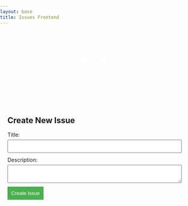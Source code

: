 ```yaml
---
layout: base
title: Issues Frontend
---
```


<html lang="en">
<head>
    <meta charset="UTF-8">
    <meta name="viewport" content="width=device-width, initial-scale=1.0">
    <title>Issue Tracker</title>
</head>
<style>
    body {
        /* font-family: Arial, sans-serif; */
        margin: 0;
        padding: 0;
    }
    header {
        /* background-color: #333; */
        color: white;
        text-align: center;
        padding: 1em 0;
    }
    main {
        max-width: 800px;
        margin: 20px auto;
        padding: 20px;
    }
    section {
        margin-bottom: 20px;
    }
    label {
        display: block;
        margin-bottom: 5px;
    }
    input,
    textarea {
        width: 100%;
        padding: 8px;
        margin-bottom: 10px;
    }
    button {
        background-color: #4caf50;
        color: white;
        padding: 10px;
        border: none;
        cursor: pointer;
    }
    button:hover {
        background-color: #45a049;
    }
</style>
<body>
    <header>
        <h1>Issue Tracker</h1>
    </header>
    <main>
        <section id="issues">
            <!-- Display issues here -->
        </section>
        <section id="create-issue">
            <h2>Create New Issue</h2>
            <form id="issue-form">
                <label for="issue-title">Title:</label>
                <input type="text" id="issue-title" required>
                <label for="issue-description">Description:</label>
                <textarea id="issue-description" required></textarea>
                <button type="submit">Create Issue</button>
            </form>
        </section>
    </main>
</body>
<script>
    document.addEventListener('DOMContentLoaded', function () {
    const issueForm = document.getElementById('issue-form');
    const issuesSection = document.getElementById('issues');
    issueForm.addEventListener('submit', function (event) {
        event.preventDefault();
        const title = document.getElementById('issue-title').value;
        const description = document.getElementById('issue-description').value;
        // Create a new issue element
        const issueElement = document.createElement('div');
        issueElement.className = 'issue';
        issueElement.innerHTML = `
            <h3>${title}</h3>
            <p>${description}</p>
        `;
        // Append the new issue to the issues section
        issuesSection.appendChild(issueElement);
        // Clear the form
        issueForm.reset();
    });
});
</script>
</html>
